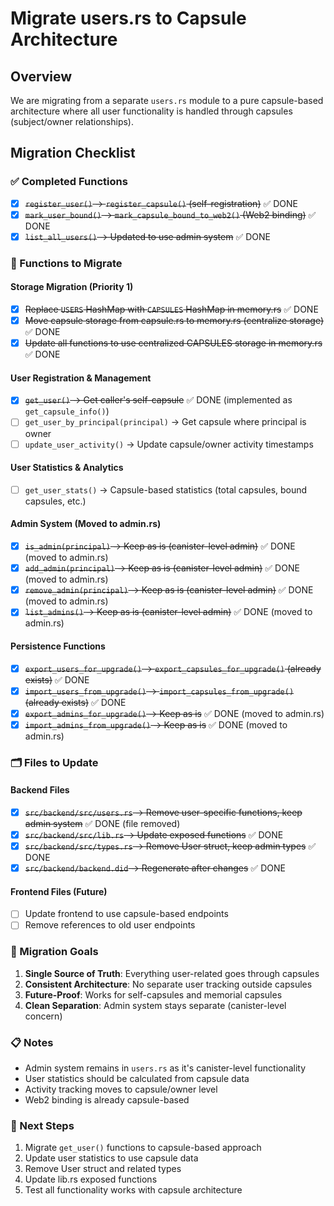 # Migrate users.rs to Capsule Architecture

## Overview

We are migrating from a separate `users.rs` module to a pure capsule-based architecture where all user functionality is handled through capsules (subject/owner relationships).

## Migration Checklist

### ✅ Completed Functions

- [x] ~~`register_user()` → `register_capsule()` (self-registration)~~ ✅ DONE
- [x] ~~`mark_user_bound()` → `mark_capsule_bound_to_web2()` (Web2 binding)~~ ✅ DONE
- [x] ~~`list_all_users()` → Updated to use admin system~~ ✅ DONE

### 🔄 Functions to Migrate

#### Storage Migration (Priority 1)

- [x] ~~Replace `USERS` HashMap with `CAPSULES` HashMap in memory.rs~~ ✅ DONE
- [x] ~~Move capsule storage from capsule.rs to memory.rs (centralize storage)~~ ✅ DONE
- [x] ~~Update all functions to use centralized CAPSULES storage in memory.rs~~ ✅ DONE

#### User Registration & Management

- [x] ~~`get_user()` → Get caller's self-capsule~~ ✅ DONE (implemented as `get_capsule_info()`)
- [ ] `get_user_by_principal(principal)` → Get capsule where principal is owner
- [ ] `update_user_activity()` → Update capsule/owner activity timestamps

#### User Statistics & Analytics

- [ ] `get_user_stats()` → Capsule-based statistics (total capsules, bound capsules, etc.)

#### Admin System (Moved to admin.rs)

- [x] ~~`is_admin(principal)` → Keep as is (canister-level admin)~~ ✅ DONE (moved to admin.rs)
- [x] ~~`add_admin(principal)` → Keep as is (canister-level admin)~~ ✅ DONE (moved to admin.rs)
- [x] ~~`remove_admin(principal)` → Keep as is (canister-level admin)~~ ✅ DONE (moved to admin.rs)
- [x] ~~`list_admins()` → Keep as is (canister-level admin)~~ ✅ DONE (moved to admin.rs)

#### Persistence Functions

- [x] ~~`export_users_for_upgrade()` → `export_capsules_for_upgrade()` (already exists)~~ ✅ DONE
- [x] ~~`import_users_from_upgrade()` → `import_capsules_from_upgrade()` (already exists)~~ ✅ DONE
- [x] ~~`export_admins_for_upgrade()` → Keep as is~~ ✅ DONE (moved to admin.rs)
- [x] ~~`import_admins_from_upgrade()` → Keep as is~~ ✅ DONE (moved to admin.rs)

### 🗂️ Files to Update

#### Backend Files

- [x] ~~`src/backend/src/users.rs` → Remove user-specific functions, keep admin system~~ ✅ DONE (file removed)
- [x] ~~`src/backend/src/lib.rs` → Update exposed functions~~ ✅ DONE
- [x] ~~`src/backend/src/types.rs` → Remove User struct, keep admin types~~ ✅ DONE
- [x] ~~`src/backend/backend.did` → Regenerate after changes~~ ✅ DONE

#### Frontend Files (Future)

- [ ] Update frontend to use capsule-based endpoints
- [ ] Remove references to old user endpoints

### 🎯 Migration Goals

1. **Single Source of Truth**: Everything user-related goes through capsules
2. **Consistent Architecture**: No separate user tracking outside capsules
3. **Future-Proof**: Works for self-capsules and memorial capsules
4. **Clean Separation**: Admin system stays separate (canister-level concern)

### 📋 Notes

- Admin system remains in `users.rs` as it's canister-level functionality
- User statistics should be calculated from capsule data
- Activity tracking moves to capsule/owner level
- Web2 binding is already capsule-based

### 🚀 Next Steps

1. Migrate `get_user()` functions to capsule-based approach
2. Update user statistics to use capsule data
3. Remove User struct and related types
4. Update lib.rs exposed functions
5. Test all functionality works with capsule architecture

